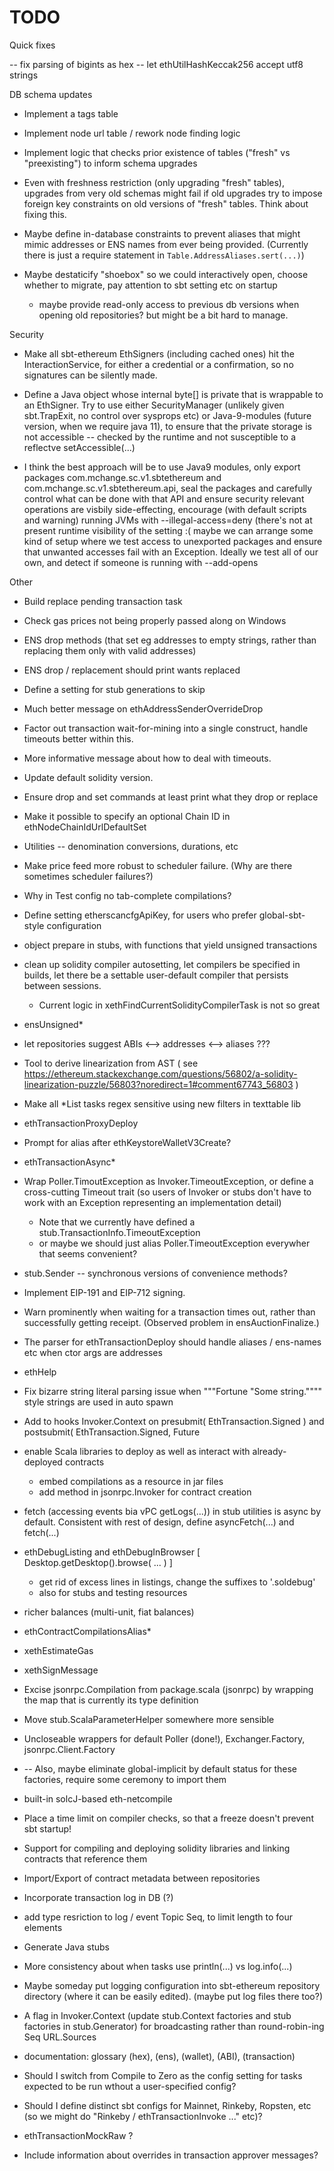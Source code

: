 # TODO

Quick fixes

-- fix parsing of bigints as hex
-- let ethUtilHashKeccak256 accept utf8 strings


DB schema updates

* Implement a tags table

* Implement node url table / rework node finding logic

* Implement logic that checks prior existence of tables ("fresh" vs "preexisting") to inform schema upgrades

* Even with freshness restriction (only upgrading "fresh" tables), upgrades from very old schemas might fail if old upgrades try to
  impose foreign key constraints on old versions of "fresh" tables. Think about fixing this.

* Maybe define in-database constraints to prevent aliases that might mimic addresses or ENS names from ever being provided.
  (Currently there is just a require statement in `Table.AddressAliases.sert(...)`)

* Maybe destaticify "shoebox" so we could interactively open, choose whether to migrate, pay attention to sbt setting etc on startup
  - maybe provide read-only access to previous db versions when opening old repositories? but might be a bit hard to manage.

Security

* Make all sbt-ethereum EthSigners (including cached ones) hit the InteractionService, for either a credential or a confirmation, so
  no signatures can be silently made.

* Define a Java object whose internal byte[] is private that is wrappable to an EthSigner. Try to use either SecurityManager (unlikely
  given sbt.TrapExit, no control over sysprops etc) or Java-9-modules (future version, when we require java 11), to ensure that the private
  storage is not accessible -- checked by the runtime and not susceptible to a reflectve setAccessible(...)

* I think the best approach will be to use Java9 modules, only export packages com.mchange.sc.v1.sbtethereum and com.mchange.sc.v1.sbtethereum.api,
  seal the packages and carefully control what can be done with that API and ensure security relevant operations are visbily side-effecting,
  encourage (with default scripts and warning) running JVMs with --illegal-access=deny (there's not at present runtime visibility of the setting :(
  maybe we can arrange some kind of setup where we test access to unexported packages and ensure that unwanted accesses fail with an Exception.
  Ideally we test all of our own, and detect if someone is running with --add-opens

Other

* Build replace pending transaction task

* Check gas prices not being properly passed along on Windows

* ENS drop methods (that set eg addresses to empty strings, rather than replacing them only with valid addresses)

* ENS drop / replacement should print wants replaced

* Define a setting for stub generations to skip

* Much better message on ethAddressSenderOverrideDrop

* Factor out transaction wait-for-mining into a single construct, handle timeouts better within this.

* More informative message about how to deal with timeouts.

* Update default solidity version.

* Ensure drop and set commands at least print what they drop or replace

* Make it possible to specify an optional Chain ID in ethNodeChainIdUrlDefaultSet

* Utilities -- denomination conversions, durations, etc

* Make price feed more robust to scheduler failure. (Why are there sometimes scheduler failures?)

* Why in Test config no tab-complete compilations?

* Define setting etherscancfgApiKey, for users who prefer global-sbt-style configuration

* object prepare in stubs, with functions that yield unsigned transactions

* clean up solidity compiler autosetting, let compilers be specified in builds, let there be a settable user-default compiler that persists between sessions.
  - Current logic in xethFindCurrentSolidityCompilerTask is not so great

* ensUnsigned*

* let repositories suggest ABIs <--> addresses <--> aliases ???

* Tool to derive linearization from AST
  ( see https://ethereum.stackexchange.com/questions/56802/a-solidity-linearization-puzzle/56803?noredirect=1#comment67743_56803 )

* Make all *List tasks regex sensitive using new filters in texttable lib

* ethTransactionProxyDeploy

* Prompt for alias after ethKeystoreWalletV3Create?

* ethTransactionAsync*

* Wrap Poller.TimoutException as Invoker.TimeoutException, or define a cross-cutting Timeout trait (so users of Invoker or stubs don't have to work with an Exception representing an implementation detail)
  - Note that we currently have defined a stub.TransactionInfo.TimeoutException
  - or maybe we should just alias Poller.TimeoutException everywher that seems convenient?

* stub.Sender -- synchronous versions of convenience methods?

* Implement EIP-191 and EIP-712 signing.

* Warn prominently when waiting for a transaction times out, rather than successfully getting receipt. (Observed problem in ensAuctionFinalize.)

* The parser for ethTransactionDeploy should handle aliases / ens-names etc when ctor args are addresses

* ethHelp

* Fix bizarre string literal parsing issue when """Fortune "Some string."""" style strings are used in auto spawn

* Add to hooks Invoker.Context on presubmit( EthTransaction.Signed ) and postsubmit( EthTransaction.Signed, Future

* enable Scala libraries to deploy as well as interact with already-deployed contracts
  * embed compilations as a resource in jar files
  * add method in jsonrpc.Invoker for contract creation

* fetch (accessing events bia vPC getLogs(...)) in stub utilities is async by default. Consistent with rest of design, define asyncFetch(...) and fetch(...)


* ethDebugListing and ethDebugInBrowser [ Desktop.getDesktop().browse( ... ) ]
  * get rid of excess lines in listings, change the suffixes to '.soldebug'
  * also for stubs and testing resources
* richer balances (multi-unit, fiat balances)
* ethContractCompilationsAlias*
* xethEstimateGas
* xethSignMessage
* Excise jsonrpc.Compilation from package.scala (jsonrpc) by wrapping the map that is currently its type definition



* Move stub.ScalaParameterHelper somewhere more sensible
* Uncloseable wrappers for default Poller (done!), Exchanger.Factory, jsonrpc.Client.Factory
*   -- Also, maybe eliminate global-implicit by default status for these factories, require some ceremony to import them

* built-in solcJ-based eth-netcompile
* Place a time limit on compiler checks, so that a freeze doesn't prevent sbt startup!
* Support for compiling and deploying solidity libraries and linking contracts that reference them
* Import/Export of contract metadata between repositories
* Incorporate transaction log in DB (?)
* add type resriction to log / event Topic Seq, to limit length to four elements

* Generate Java stubs

* More consistency about when tasks use println(...) vs log.info(...)

* Maybe someday put logging configuration into sbt-ethereum repository directory (where it can be easily edited). (maybe put log files there too?)

* A flag in Invoker.Context (update stub.Context factories and stub factories in stub.Generator) for broadcasting rather than round-robin-ing Seq URL.Sources

* documentation: glossary (hex), (ens), (wallet), (ABI), (transaction)

* Should I switch from Compile to Zero as the config setting for tasks expected to be run wthout a user-specified config?

* Should I define distinct sbt configs for Mainnet, Rinkeby, Ropsten, etc (so we might do "Rinkeby / ethTransactionInvoke ..." etc)?

* ethTransactionMockRaw ?

* Include information about overrides in transaction approver messages?





